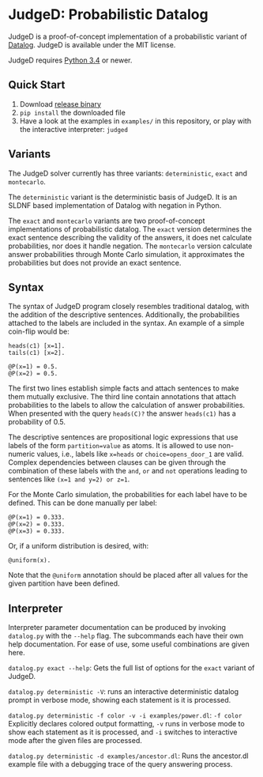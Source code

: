 JudgeD: Probabilistic Datalog
=============================

JudgeD is a proof-of-concept implementation of a probabilistic variant of
[Datalog](https://en.wikipedia.org/wiki/Datalog). JudgeD is available under the
MIT license.

JudgeD requires [Python 3.4](https://www.python.org/) or newer.


Quick Start
-----------

  1. Download [release binary](https://github.com/utdb/judged/releases)
  2. `pip install` the downloaded file
  3. Have a look at the examples in `examples/` in this repository, or play
     with the interactive interpreter: `judged`


Variants
--------

The JudgeD solver currently has three variants: `deterministic`, `exact` and
`montecarlo`.

The `deterministic` variant is the deterministic basis of JudgeD. It is an SLDNF
based implementation of Datalog with negation in Python.

The `exact` and `montecarlo` variants are two proof-of-concept implementations
of probabilistic datalog. The `exact` version determines the exact sentence
describing the validity of the answers, it does net calculate probabilities, nor
does it handle negation. The `montecarlo` version calculate answer probabilities
through Monte Carlo simulation, it approximates the probabilities but does not
provide an exact sentence.


Syntax
------

The syntax of JudgeD program closely resembles traditional datalog, with the
addition of the descriptive sentences. Additionally, the probabilities attached
to the labels are included in the syntax. An example of a simple coin-flip
would be:

    heads(c1) [x=1].
    tails(c1) [x=2].

    @P(x=1) = 0.5.
    @P(x=2) = 0.5.

The first two lines establish simple facts and attach sentences to make them
mutually exclusive. The third line contain annotations that attach
probabilities to the labels to allow the calculation of answer probabilities.
When presented with the query `heads(C)?` the answer `heads(c1)` has a
probability of 0.5.

The descriptive sentences are propositional logic expressions that use labels
of the form `partition=value` as atoms. It is allowed to use non-numeric
values, i.e., labels like `x=heads` or `choice=opens_door_1` are valid. Complex
dependencies between clauses can be given through the combination of these
labels with the `and`, `or` and `not` operations leading to sentences like
`(x=1 and y=2) or z=1`.

For the Monte Carlo simulation, the probabilities for each label have to be
defined. This can be done manually per label:

    @P(x=1) = 0.333.
    @P(x=2) = 0.333.
    @P(x=3) = 0.333.

Or, if a uniform distribution is desired, with:

    @uniform(x).

Note that the `@uniform` annotation should be placed after all values for the
given partition have been defined.


Interpreter
-----------

Interpreter parameter documentation can be produced by invoking `datalog.py`
with the `--help` flag. The subcommands each have their own help documentation.
For ease of use, some useful combinations are given here.

`datalog.py exact --help`: Gets the full list of options for the `exact` variant
of JudgeD.

`datalog.py deterministic -V`: runs an interactive deterministic datalog prompt
in verbose mode, showing each statement is it is processed.

`datalog.py deterministic -f color -v -i examples/power.dl`: `-f color`
Explicitly declares colored output formatting, `-v` runs in verbose mode to show
each statement as it is processed, and `-i` switches to interactive mode after
the given files are processed.

`datalog.py deterministic -d examples/ancestor.dl`: Runs the ancestor.dl example
file with a debugging trace of the query answering process.
